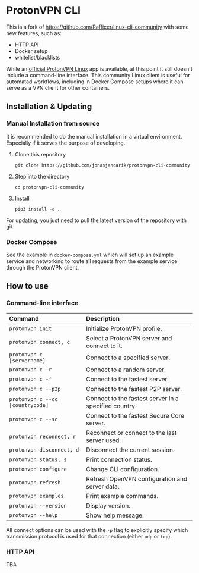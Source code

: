 # ProtonVPN CLI

This is a fork of https://github.com/Rafficer/linux-cli-community with some new features, such as:
- HTTP API
- Docker setup
- whitelist/blacklists 

While an [official ProtonVPN Linux](https://protonvpn.com/blog/protonvpn-linux-app/) app is available, at this point it still doesn't include a command-line interface. This community Linux client is useful for automatad workflows, including in Docker Compose setups where it can serve as a VPN client for other containers.

## Installation & Updating

### Manual Installation from source

It is recommended to do the manual installation in a virtual environment. Especially if it serves the purpose of developing.

1. Clone this repository

    `git clone https://github.com/jonasjancarik/protonvpn-cli-community`

2. Step into the directory

   `cd protonvpn-cli-community`

3. Install

    `pip3 install -e .`

For updating, you just need to pull the latest version of the repository with git.

### Docker Compose

See the example in `docker-compose.yml` which will set up an example service and networking to route all requests from the example service through the ProtonVPN client.

## How to use

### Command-line interface

| **Command**                       | **Description**                                       |
|:----------------------------------|:------------------------------------------------------|
|`protonvpn init`                   | Initialize ProtonVPN profile.                         |
|`protonvpn connect, c`             | Select a ProtonVPN server and connect to it.          |
|`protonvpn c [servername]`         | Connect to a specified server.                        |
|`protonvpn c -r`                   | Connect to a random server.                           |
|`protonvpn c -f`                   | Connect to the fastest server.                        |
|`protonvpn c --p2p`                | Connect to the fastest P2P server.                    |
|`protonvpn c --cc [countrycode]`   | Connect to the fastest server in a specified country. |
|`protonvpn c --sc`                 | Connect to the fastest Secure Core server.            |
|`protonvpn reconnect, r`           | Reconnect or connect to the last server used.         |
|`protonvpn disconnect, d`          | Disconnect the current session.                       |
|`protonvpn status, s`              | Print connection status.                              |
|`protonvpn configure`              | Change CLI configuration.                             |
|`protonvpn refresh`                | Refresh OpenVPN configuration and server data.        |
|`protonvpn examples`               | Print example commands.                               |
|`protonvpn --version`              | Display version.                                      |
|`protonvpn --help`                 | Show help message.                                    |

All connect options can be used with the `-p` flag to explicitly specify which transmission protocol is used for that connection (either `udp` or `tcp`).

### HTTP API

TBA